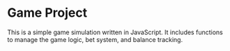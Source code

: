 # Game Project

This is a simple game simulation written in JavaScript. It includes functions to manage the game logic, bet system, and balance tracking.
